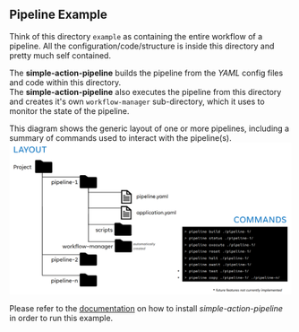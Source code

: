 ## Pipeline Example
Think of this directory `example` as containing the entire workflow of a pipeline. All the configuration/code/structure is inside this directory and pretty much self contained.  

The **simple-action-pipeline** builds the pipeline from the *YAML* config files and code within this directory.  
The **simple-action-pipeline** also executes the pipeline from this directory and creates it's own `workflow-manager` sub-directory, which it uses to monitor the state of the pipeline. 

This diagram shows the generic layout of one or more pipelines, including a summary of commands used to interact with the pipeline(s).
![layout of pipeline and commands](../docs/img/sap-layout.png)

Please refer to the [documentation](https://antarctica.github.io/simple-action-pipeline/) on how to install *simple-action-pipeline* in order to run this example.  
